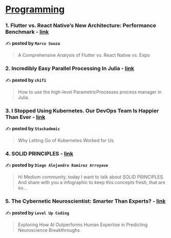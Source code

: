 
<h1><a href=https://medium.com/tag/programming/recommended target="_blank" rel="noopener noreferrer">Programming</a></h1>
<h3>1. Flutter vs. React Native’s New Architecture: Performance Benchmark - <a href="https://medium.com/@marcosouz4/flutter-vs-react-natives-new-architecture-performance-benchmark-c7c90ac8273e" target="_blank" rel="noopener noreferrer">link</a></h3>

✍️ **posted by `Marco Souza`**

<blockquote>A Comprehensive Analysis of Flutter vs. React Native vs. Expo</blockquote>

<h3>2. Incredibly Easy Parallel Processing In Julia - <a href="https://medium.com/chifi-media/incredibly-easy-parallel-processing-in-julia-3ce7692ad3b3" target="_blank" rel="noopener noreferrer">link</a></h3>

✍️ **posted by `chifi`**

<blockquote>How to use the high-level ParametricProcesses process manager in Julia.</blockquote>

<h3>3. I Stopped Using Kubernetes. Our DevOps Team Is Happier Than Ever - <a href="https://medium.com/stackademic/i-stopped-using-kubernetes-our-devops-team-is-happier-than-ever-a5519f916ec0" target="_blank" rel="noopener noreferrer">link</a></h3>

✍️ **posted by `Stackademic`**

<blockquote>Why Letting Go of Kubernetes Worked for Us</blockquote>

<h3>4. SOLID PRINCIPLES - <a href="https://medium.com/@darasat/solid-principles-0feb8202e634" target="_blank" rel="noopener noreferrer">link</a></h3>

✍️ **posted by `Diego Alejandro Ramirez Arroyave`**

<blockquote>Hi Medium community, today I want to talk about SOLID PRINCIPLES.
And share with you a infographic to keep this concepts fresh, that are so…</blockquote>

<h3>5. The Cybernetic Neuroscientist: Smarter Than Experts? - <a href="https://medium.com/gitconnected/the-cybernetic-neuroscientist-smarter-than-experts-f349d8d35ae1" target="_blank" rel="noopener noreferrer">link</a></h3>

✍️ **posted by `Level Up Coding`**

<blockquote>Exploring How AI Outperforms Human Expertise in Predicting Neuroscience Breakthroughs</blockquote>

